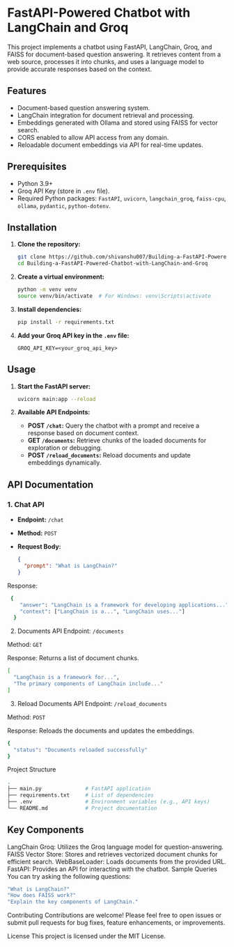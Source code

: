 # FastAPI-Powered Chatbot with LangChain and Groq

This project implements a chatbot using FastAPI, LangChain, Groq, and FAISS for document-based question answering. It retrieves content from a web source, processes it into chunks, and uses a language model to provide accurate responses based on the context.

## Features

- Document-based question answering system.
- LangChain integration for document retrieval and processing.
- Embeddings generated with Ollama and stored using FAISS for vector search.
- CORS enabled to allow API access from any domain.
- Reloadable document embeddings via API for real-time updates.

## Prerequisites

- Python 3.9+
- Groq API Key (store in `.env` file).
- Required Python packages: `FastAPI`, `uvicorn`, `langchain_groq`, `faiss-cpu`, `ollama`, `pydantic`, `python-dotenv`.

## Installation

1. **Clone the repository:**
    ```bash
    git clone https://github.com/shivanshu007/Building-a-FastAPI-Powered-Chatbot-with-LangChain-and-Groq.git
    cd Building-a-FastAPI-Powered-Chatbot-with-LangChain-and-Groq
    ```

2. **Create a virtual environment:**
    ```bash
    python -m venv venv
    source venv/bin/activate  # For Windows: venv\Scripts\activate
    ```

3. **Install dependencies:**
    ```bash
    pip install -r requirements.txt
    ```

4. **Add your Groq API key in the `.env` file:**
    ```
    GROQ_API_KEY=<your_groq_api_key>
    ```

## Usage

1. **Start the FastAPI server:**
    ```bash
    uvicorn main:app --reload
    ```

2. **Available API Endpoints:**

   - **POST `/chat`:** Query the chatbot with a prompt and receive a response based on document context.
   - **GET `/documents`:** Retrieve chunks of the loaded documents for exploration or debugging.
   - **POST `/reload_documents`:** Reload documents and update embeddings dynamically.

## API Documentation

### 1. Chat API

- **Endpoint:** `/chat`
- **Method:** `POST`
- **Request Body:**

  ```json
  {
    "prompt": "What is LangChain?"
  }


Response:

  ```bash
   {
      "answer": "LangChain is a framework for developing applications...",
      "context": ["LangChain is a...", "LangChain uses..."]
    }
  ```

2. Documents API
Endpoint: `/documents`

Method: `GET`

Response: Returns a list of document chunks.
```bash
[
  "LangChain is a framework for...",
  "The primary components of LangChain include..."
]
```
3. Reload Documents API
Endpoint: `/reload_documents`

Method: `POST`

Response: Reloads the documents and updates the embeddings.
```bash
{
  "status": "Documents reloaded successfully"
}
```
Project Structure
```bash
.
├── main.py              # FastAPI application
├── requirements.txt     # List of dependencies
├── .env                 # Environment variables (e.g., API keys)
└── README.md            # Project documentation
```
## Key Components
LangChain Groq: Utilizes the Groq language model for question-answering.
FAISS Vector Store: Stores and retrieves vectorized document chunks for efficient search.
WebBaseLoader: Loads documents from the provided URL.
FastAPI: Provides an API for interacting with the chatbot.
Sample Queries
You can try asking the following questions:
```bash
"What is LangChain?"
"How does FAISS work?"
"Explain the key components of LangChain."
```
Contributing
Contributions are welcome! Please feel free to open issues or submit pull requests for bug fixes, feature enhancements, or improvements.


License
This project is licensed under the MIT License.
